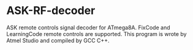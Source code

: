 # ASK-RF-decoder
ASK remote controls signal decoder for ATmega8A. FixCode and LearningCode remote controls are supported. This program is wrote by Atmel Studio and compiled by GCC C++.
